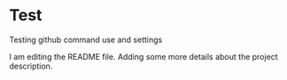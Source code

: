 # Test
Testing github command use and settings

I am editing the README file. Adding some more details about the project description.

